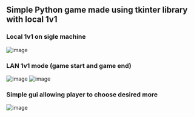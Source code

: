 ## Simple Python game made using tkinter library with local 1v1
### Local 1v1 on sigle machine
![image](https://github.com/GrzegorzSzczepanek/small_python_projects/assets/113286903/f5750b7e-5093-4c48-bcb1-a874fb54e595)
### LAN 1v1 mode (game start and game end)
![image](https://github.com/GrzegorzSzczepanek/tic_tac_toe_improved/assets/113286903/50430479-6764-4f96-a002-bd1b6da0824b)
![image](https://github.com/GrzegorzSzczepanek/tic_tac_toe_improved/assets/113286903/abef82b2-4a32-4f43-8fa7-20714e74e7d7)

### Simple gui allowing player to choose desired more
![image](https://github.com/GrzegorzSzczepanek/tic_tac_toe_improved/assets/113286903/6fabcd45-db25-42b7-985c-65d0efaa176b)
